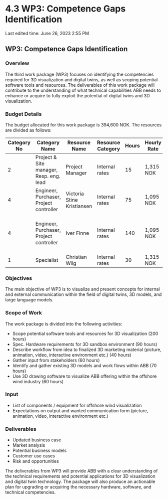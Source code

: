 # 4.3 WP3: Competence Gaps Identification

Last edited time: June 26, 2023 2:55 PM

## WP3: Competence Gaps Identification

### Overview

The third work package (WP3) focuses on identifying the competencies required for 3D visualization and digital twins, as well as scoping potential software tools and resources. The deliverables of this work package will contribute to the understanding of what technical capabilities ABB needs to enhance or acquire to fully exploit the potential of digital twins and 3D visualization.

### Budget Details

The budget allocated for this work package is 394,600 NOK. The resources are divided as follows:

| Category No | Category Name | Resource Name | Resource Category | Hours | Hourly Rate | Total Cost | Other |
| --- | --- | --- | --- | --- | --- | --- | --- |
| 2 | Project & Site manager, Resp. eng. lead | Project Manager | Internal rates | 15 | 1,315 NOK | 19,725 NOK | - |
| 4 | Engineer, Purchaser, Project controller | Victoria Stine Kristiansen | Internal rates | 75 | 1,095 NOK | 82,125 NOK | - |
| 4 | Engineer, Purchaser, Project controller | Iver Finne | Internal rates | 140 | 1,095 NOK | 153,300 NOK | 100,000 NOK (Hardware and software licenses) |
| 1 | Specialist | Christian Wiig | Internal rates | 30 | 1,315 NOK | 39,450 NOK | - |

### Objectives

The main objective of WP3 is to visualize and present concepts for internal and external communication within the field of digital twins, 3D models, and large language models.

### Scope of Work

The work package is divided into the following activities:

- Scope potential software tools and resources for 3D visualization (200 hours)
- Spec. Hardware requirements for 3D sandbox environment (90 hours)
- Describe workflow from idea to finalized 3D marketing material (picture, animation, video, interactive environment etc.) (40 hours)
- Gather input from stakeholders (60 hours)
- Identify and gather existing 3D models and work flows within ABB (70 hours)
- Use 3D drawing software to visualize ABB offering within the offshore wind industry (60 hours)

### Input

- List of components / equipment for offshore wind visualization
- Expectations on output and wanted communication form (picture, animation, video, interactive environment etc.)

### Deliverables

- Updated business case
- Market analysis
- Potential business models
- Customer use cases
- Risk and opportunities

The deliverables from WP3 will provide ABB with a clear understanding of the technical requirements and potential applications for 3D visualization and digital twin technology. The package will also produce an actionable plan for upgrading or acquiring the necessary hardware, software, and technical competencies.